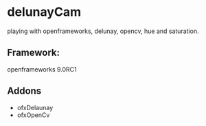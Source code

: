 # delunayCam
playing with openframeworks, delunay, opencv, hue and saturation.

## Framework:

openframeworks 9.0RC1

## Addons

- ofxDelaunay
- ofxOpenCv

